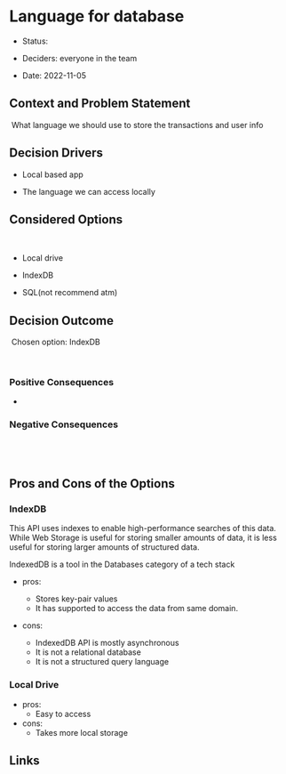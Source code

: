 # Language for database


- Status: 

- Deciders: everyone in the team

- Date: 2022-11-05


## Context and Problem Statement

​
What language we should use to store the transactions and user info
​

## Decision Drivers


- Local based app

- The language we can access locally 


## Considered Options

​
- Local drive

- IndexDB

- SQL(not recommend atm)

## Decision Outcome

​
Chosen option: IndexDB

​
### Positive Consequences <!-- optional -->


- 


### Negative Consequences <!-- optional -->

​
- 


## Pros and Cons of the Options <!-- optional -->


### IndexDB


This API uses indexes to enable high-performance searches of this data. While Web Storage is useful for storing smaller amounts of data, it is less useful for storing larger amounts of structured data.

IndexedDB is a tool in the Databases category of a tech stack


- pros:
  - Stores key-pair values
  - It has supported to access the data from same domain.

- cons:
  - IndexedDB API is mostly asynchronous
  - It is not a relational database
  - It is not a structured query language

### Local Drive

- pros:
  - Easy to access
- cons:
  - Takes more local storage


## Links
